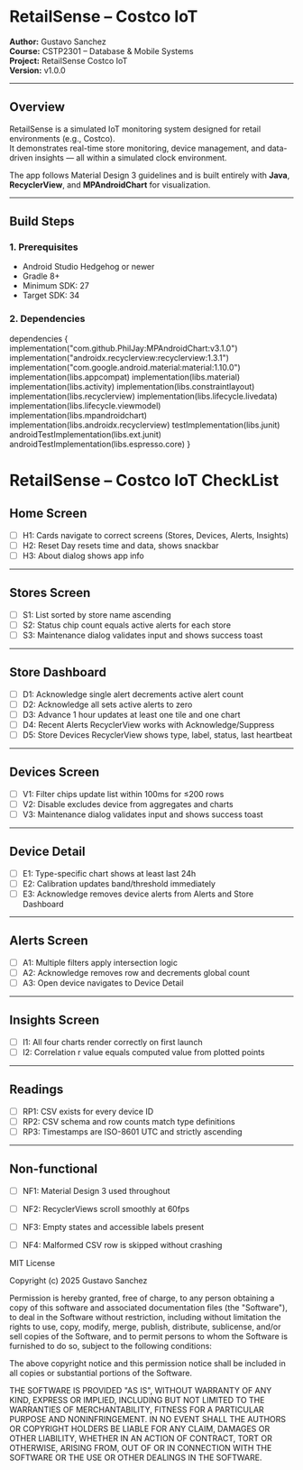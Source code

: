 # RetailSense – Costco IoT
**Author:** Gustavo Sanchez  
**Course:** CSTP2301 – Database & Mobile Systems  
**Project:** RetailSense Costco IoT  
**Version:** v1.0.0

---

## Overview
RetailSense is a simulated IoT monitoring system designed for retail environments (e.g., Costco).  
It demonstrates real-time store monitoring, device management, and data-driven insights — all within a simulated clock environment.

The app follows Material Design 3 guidelines and is built entirely with **Java**, **RecyclerView**, and **MPAndroidChart** for visualization.

---

##  Build Steps

### 1. Prerequisites
- Android Studio Hedgehog or newer
- Gradle 8+
- Minimum SDK: 27
- Target SDK: 34

### 2. Dependencies
dependencies {
implementation("com.github.PhilJay:MPAndroidChart:v3.1.0")
implementation("androidx.recyclerview:recyclerview:1.3.1")
implementation("com.google.android.material:material:1.10.0")
implementation(libs.appcompat)
implementation(libs.material)
implementation(libs.activity)
implementation(libs.constraintlayout)
implementation(libs.recyclerview)
implementation(libs.lifecycle.livedata)
implementation(libs.lifecycle.viewmodel)
implementation(libs.mpandroidchart)
implementation(libs.androidx.recyclerview)
testImplementation(libs.junit)
androidTestImplementation(libs.ext.junit)
androidTestImplementation(libs.espresso.core)
}


# RetailSense – Costco IoT CheckList

## Home Screen
- [ ] H1: Cards navigate to correct screens (Stores, Devices, Alerts, Insights)
- [ ] H2: Reset Day resets time and data, shows snackbar
- [ ] H3: About dialog shows app info

---

## Stores Screen
- [ ] S1: List sorted by store name ascending
- [ ] S2: Status chip count equals active alerts for each store
- [ ] S3: Maintenance dialog validates input and shows success toast

---

## Store Dashboard
- [ ] D1: Acknowledge single alert decrements active alert count
- [ ] D2: Acknowledge all sets active alerts to zero
- [ ] D3: Advance 1 hour updates at least one tile and one chart
- [ ] D4: Recent Alerts RecyclerView works with Acknowledge/Suppress
- [ ] D5: Store Devices RecyclerView shows type, label, status, last heartbeat

---

## Devices Screen
- [ ] V1: Filter chips update list within 100ms for ≤200 rows
- [ ] V2: Disable excludes device from aggregates and charts
- [ ] V3: Maintenance dialog validates input and shows success toast

---

## Device Detail
- [ ] E1: Type-specific chart shows at least last 24h
- [ ] E2: Calibration updates band/threshold immediately
- [ ] E3: Acknowledge removes device alerts from Alerts and Store Dashboard

---

## Alerts Screen
- [ ] A1: Multiple filters apply intersection logic
- [ ] A2: Acknowledge removes row and decrements global count
- [ ] A3: Open device navigates to Device Detail

---

## Insights Screen
- [ ] I1: All four charts render correctly on first launch
- [ ] I2: Correlation r value equals computed value from plotted points

---

## Readings
- [ ] RP1: CSV exists for every device ID
- [ ] RP2: CSV schema and row counts match type definitions
- [ ] RP3: Timestamps are ISO-8601 UTC and strictly ascending

---

## Non-functional
- [ ] NF1: Material Design 3 used throughout
- [ ] NF2: RecyclerViews scroll smoothly at 60fps
- [ ] NF3: Empty states and accessible labels present
- [ ] NF4: Malformed CSV row is skipped without crashing



MIT License

Copyright (c) 2025 Gustavo Sanchez

Permission is hereby granted, free of charge, to any person obtaining a copy
of this software and associated documentation files (the "Software"), to deal
in the Software without restriction, including without limitation the rights
to use, copy, modify, merge, publish, distribute, sublicense, and/or sell
copies of the Software, and to permit persons to whom the Software is
furnished to do so, subject to the following conditions:

The above copyright notice and this permission notice shall be included in all
copies or substantial portions of the Software.

THE SOFTWARE IS PROVIDED "AS IS", WITHOUT WARRANTY OF ANY KIND, EXPRESS OR
IMPLIED, INCLUDING BUT NOT LIMITED TO THE WARRANTIES OF MERCHANTABILITY,
FITNESS FOR A PARTICULAR PURPOSE AND NONINFRINGEMENT. IN NO EVENT SHALL THE
AUTHORS OR COPYRIGHT HOLDERS BE LIABLE FOR ANY CLAIM, DAMAGES OR OTHER
LIABILITY, WHETHER IN AN ACTION OF CONTRACT, TORT OR OTHERWISE, ARISING FROM,
OUT OF OR IN CONNECTION WITH THE SOFTWARE OR THE USE OR OTHER DEALINGS IN THE
SOFTWARE.

